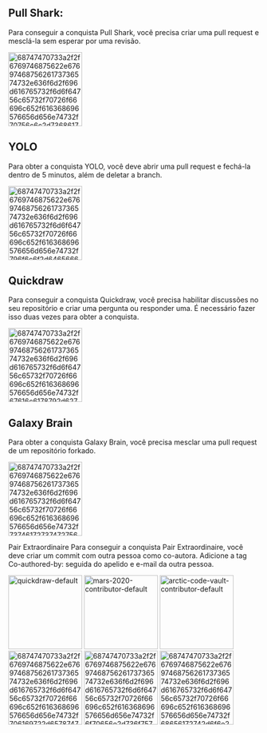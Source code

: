 


## Pull Shark: 
Para conseguir a conquista Pull Shark, você precisa criar uma pull request e mesclá-la sem esperar por uma revisão.

<img width="148" alt="68747470733a2f2f6769746875622e6769746875626173736574732e636f6d2f696d616765732f6d6f64756c65732f70726f66696c652f616368696576656d656e74732f70756c6c2d736861726b2d64656661756c742e706e67" src="https://github.com/user-attachments/assets/b4f96c93-1d36-4ddf-a53b-605bd4102ab1" />

## YOLO
Para obter a conquista YOLO, você deve abrir uma pull request e fechá-la dentro de 5 minutos, além de deletar a branch.

<img width="148" alt="68747470733a2f2f6769746875622e6769746875626173736574732e636f6d2f696d616765732f6d6f64756c65732f70726f66696c652f616368696576656d656e74732f796f6c6f2d64656661756c742e706e67" src="https://github.com/user-attachments/assets/cc25e052-8505-44f3-92f1-d4de63940125" />

## Quickdraw
Para conseguir a conquista Quickdraw, você precisa habilitar discussões no seu repositório e criar uma pergunta ou responder uma. É necessário fazer isso duas vezes para obter a conquista.

<img width="148" alt="68747470733a2f2f6769746875622e6769746875626173736574732e636f6d2f696d616765732f6d6f64756c65732f70726f66696c652f616368696576656d656e74732f67616c6178792d627261696e2d64656661756c742e706e67" src="https://github.com/user-attachments/assets/4402c35b-28de-48b0-ba04-5aaf729b2d4e" />

## Galaxy Brain
Para obter a conquista Galaxy Brain, você precisa mesclar uma pull request de um repositório forkado.

<img width="148" alt="68747470733a2f2f6769746875622e6769746875626173736574732e636f6d2f696d616765732f6d6f64756c65732f70726f66696c652f616368696576656d656e74732f7374617273747275636b2d64656661756c742e706e67" src="https://github.com/user-attachments/assets/d503d7c3-c5ad-49c2-ba66-edd22b406daa" />

Pair Extraordinaire
Para conseguir a conquista Pair Extraordinaire, você deve criar um commit com outra pessoa como co-autora. Adicione a tag Co-authored-by: seguida do apelido e e-mail da outra pessoa.

<img width="148" alt="quickdraw-default" src="https://github.com/user-attachments/assets/96e8e7a0-3316-4e87-956c-124ac48e9375" />


<img width="148" alt="mars-2020-contributor-default" src="https://github.com/user-attachments/assets/f98be2be-11a7-4a5d-ad8c-c34363fb54cb" />

<img width="148" alt="arctic-code-vault-contributor-default" src="https://github.com/user-attachments/assets/3c4f9d69-6ef0-41ff-8118-9fd653b3d64c" />

<img width="148" alt="68747470733a2f2f6769746875622e6769746875626173736574732e636f6d2f696d616765732f6d6f64756c65732f70726f66696c652f616368696576656d656e74732f706169722d65787472616f7264696e616972652d64656661756c742e706e67" src="https://github.com/user-attachments/assets/12da8b6e-1816-4808-9907-1a2f3ba679b7" />


<img width="148" alt="68747470733a2f2f6769746875622e6769746875626173736574732e636f6d2f696d616765732f6d6f64756c65732f70726f66696c652f616368696576656d656e74732f6f70656e2d736f757263657265722d64656661756c742e706e67" src="https://github.com/user-attachments/assets/327ddb5f-9fd0-476f-9790-919a2780181b" />

<img width="148" alt="68747470733a2f2f6769746875622e6769746875626173736574732e636f6d2f696d616765732f6d6f64756c65732f70726f66696c652f616368696576656d656e74732f68656172742d6f6e2d796f75722d736c656576652d64656661756c742e706e67" src="https://github.com/user-attachments/assets/235c1fe2-45bb-4db2-bc5e-7acf5815cb25" />


